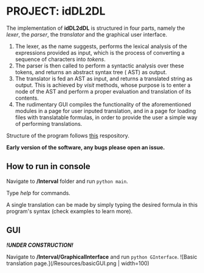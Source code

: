 # PROJECT: idDL2DL

The implementation of **idDL2dDL** is structured in four parts, namely the *lexer*, the *parser*, the *translator* and
the graphical user interface.

1. The lexer, as the name suggests, performs the lexical analysis of the expressions provided as input, which is the
   process of converting a sequence of characters into *tokens*.
2. The parser is then called to perform a syntactic analysis over these tokens, and returns an abstract syntax tree (
   AST) as output.
3. The translator is fed an AST as input, and returns a translated string as output. This is achieved by *visit*
   methods, whose purpose is to enter a node of the AST and perform a proper evaluation and translation of its contents.
4. The rudimentary GUI compiles the functionality of the aforementioned modules in a page for user inputed
   translation, and in a page for loading files with translatable formulas, in order to provide the user a simple way of
   performing translations.

Structure of the program follows [this](https://github.com/davidcallanan/py-myopl-code) respository.

**Early version of the software, any bugs please open an issue.**

## How to run in console

Navigate to **/Interval** folder and run `python main`.

Type *help* for commands.

A single translation can be made by simply typing the desired formula in this program's syntax (check examples to learn
more).

## GUI
**_!UNDER CONSTRUCTION!_**

Navigate to **/Interval/GraphicalInterface** and run
`python GInterface`.
![Basic translation page.](/Resources/basicGUI.png | width=100)

